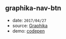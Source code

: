 ## graphika-nav-btn

* date: `2017/04/27`
* source: [Graphika](http://graphika-inc.com/)
* demo: [codepen](https://codepen.io/yrq110/pen/XRpZba)
